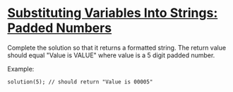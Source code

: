 # [Substituting Variables Into Strings: Padded Numbers](https://www.codewars.com/kata/substituting-variables-into-strings-padded-numbers "https://www.codewars.com/kata/51c89385ee245d7ddf000001")

Complete the solution so that it returns a formatted string. The return value should equal "Value is VALUE" where value is a 5 digit padded number. 

Example:

```
solution(5); // should return "Value is 00005"
```
